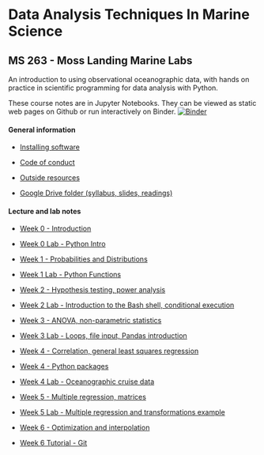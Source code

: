 # Data Analysis Techniques In Marine Science

## MS 263 - Moss Landing Marine Labs

An introduction to using observational oceanographic data, with hands on practice in scientific programming for data analysis with Python.

These course notes are in Jupyter Notebooks. They can be viewed as static web pages on Github or run interactively on Binder.
[![Binder](https://mybinder.org/badge_logo.svg)](https://mybinder.org/v2/gh/mlmldata2019/course-notes/master)

<!--* [Git reference](git-reference)-->

#### General information

* [Installing software](software-installation)

* [Code of conduct](code-of-conduct.md)

* [Outside resources](resources.md)

* [Google Drive folder (syllabus, slides, readings)](http://goo.gl/X33iwj)

#### Lecture and lab notes

* [Week 0 - Introduction](week00-introduction.ipynb)

* [Week 0 Lab - Python Intro](week00b-python-intro.ipynb)

* [Week 1 - Probabilities and Distributions](week01-probability-and-distributions.ipynb)

* [Week 1 Lab - Python Functions](week01b-python-functions.ipynb)

* [Week 2 - Hypothesis testing, power analysis](week02a-hypothesis-power.ipynb)

* [Week 2 Lab - Introduction to the Bash shell, conditional execution](week02b-bash-conditional-execution.ipynb)

* [Week 3 - ANOVA, non-parametric statistics](week03a-anova-nonparam.ipynb)

* [Week 3 Lab - Loops, file input, Pandas introduction](week03b-loops-fileinput.ipynb)

* [Week 4 - Correlation, general least squares regression](week04-corr-regress-least-squares.ipynb)

* [Week 4 - Python packages](week04b-python-packages.ipynb)

* [Week 4 Lab - Oceanographic cruise data](week04b-cruise-data-analysis.ipynb)


* [Week 5 - Multiple regression, matrices](week05a-multiple-regression-matrices.ipynb)

* [Week 5 Lab - Multiple regression and transformations example](week05b-mult-regression-example.ipynb)

* [Week 6 - Optimization and interpolation](week06a-optimization-interpolation.ipynb)

<!--
* [Week 6 Lab - Population growth and optimizing exponential fits](week06b-us-population-example.ipynb)
-->

* [Week 6 Tutorial - Git](week06c-git-tutorial.ipynb)

<!--

* [Week 7 - Principal Component Analysis/Empirical Orthogonal Functions](week07a-PCA-EOF.ipynb)

* [Week 7 Lab - Monterey Bay Kelp PCA](week07b-montereybay-kelp-pca.ipynb)

* [Week 8 - Multi-Dimensional Scaling Analysis/Correlation Functions](week08a-MDS-cross_auto_correlation.ipynb)

* [Week 8 Lab - Pacific Decadal Oscillation and autocorrelation](week08b_correlation_function_pdo.ipynb)

* [Week 9 - Spectral analysis](week09a_spectral_analysis.ipynb)

* [Week 9 Lab - Elkhorn Slough spectral analysis - Part 1](week09b_lobo_spectral.ipynb)

* [Week 10 Lab - Elkhorn Slough spectral analysis - Part 2](week10b_lobo_spectral_part2.ipynb)

* [Week 10 Lab - Mapping and projections](week10b_mapping_intro.ipynb)

* [Week 12 - Convolution, filtering and image analysis](week12_filtering_image_analysis.ipynb)

* [Week 13 - Modeling introduction, NPZ ecosystem model](week13_Modeling_and_NPZmodel.ipynb) -->
